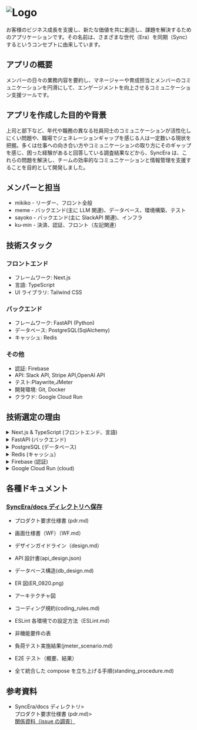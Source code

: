 # ![Logo](https://github.com/ms-engineer-bc24-06/SyncEra/blob/dev/SyncEra/docs/img/white_1.png)

お客様のビジネス成長を支援し、新たな価値を共に創造し、課題を解決するためのアプリケーションです。その名前は、さまざまな世代（Era）を同期（Sync）するというコンセプトに由来しています。

## アプリの概要

メンバーの日々の業務内容を要約し、マネージャーや育成担当とメンバーのコミュニケーションを円滑にして、エンゲージメントを向上させるコミュニケーション支援ツールです。

## アプリを作成した目的や背景

上司と部下など、年代や職務の異なる社員同士のコミュニケーションが活性化しにくい問題や、職場でジェネレーションギャップを感じる人は一定数いる現状を把握。多くは仕事への向き合い方やコミュニケーションの取り方にそのギャップを感じ、困った経験があると回答している調査結果などから、SyncEra は、これらの問題を解決し、チームの効率的なコミュニケーションと情報管理を支援することを目的として開発しました。

## メンバーと担当

- mikiko - リーダー、フロント全般
- meme - バックエンド(主に LLM 関連)、データベース、環境構築、テスト
- sayoko - バックエンド(主に SlackAPI 関連)、インフラ
- ku-min - 決済、認証、フロント（左記関連）

## 技術スタック

### フロントエンド

- フレームワーク: Next.js
- 言語: TypeScript
- UI ライブラリ: Tailwind CSS

### バックエンド

- フレームワーク: FastAPI (Python)
- データベース: PostgreSQL(SqlAlchemy)
- キャッシュ: Redis

### その他

- 認証: Firebase
- API: Slack API, Stripe API,OpenAI API
- テスト:Playwrite,JMeter
- 開発環境: Git, Docker
- クラウド: Google Cloud Run

## 技術選定の理由

<details>
  <summary> Next.js & TypeScript (フロントエンド、言語)</summary>

- 類似技術との比較
  | 特徴 | Next.js (App Router) | Next.js (Pages Router) | React |
  | --------------------------- | -------------------------- | ---------------------- | -------------- |
  | 最新の React 機能サポート | 完全サポート | 部分的サポート | 基本サポート |
  | ルーティング | **ファイルベースで直感的** | ファイルベース | 追加設定が必要 |
  | レイアウト管理 | **容易** | やや複雑 | 追加設定が必要 |
  | ローディング状態管理 | **容易** | やや複雑 | 追加設定が必要 |
  | エコシステム | 発展途上 | 成熟 | 非常に成熟 |
  | SSR と SPA の両立 | 容易 | 容易 | 追加設定が必要 |
  | プロジェクト構造 | やや複雑 | シンプル | 自由度が高い |
  | 従来の React 概念との互換性 | やや低い | 高い | 完全互換 |
  | カスタマイズ性 | 高い | 高い | 非常に高い |
  | サードパーティライブラリ | 一部制限あり | 豊富 | 非常に豊富 |
  | 初期構築時間 | 中程度 | 短い | 長い |

      <aside>
      💡 SyncEraでは、以下の理由からNext.js (App Router)を選択：

      Next.js (App Router)は、比較的導入されてまだ数年（Next.js 13 のリリースで導入：2022 年 10 月）と日が浅いが、Next.js (App Router)の直感的にファイルベースのルーティングができることと共通の UI 要素（ヘッダー、フッターなど）を複数のページで再利用などのレイアウト管理が可能なため、将来的にアプリを拡張性した場合にも対応できたり、開発を効率化できると思い選択しました。
      </aside></details>

  <details><summary>
  Python (バックエンド言語)</summary>

- 類似技術との比較
  | 特徴 | Python | TypeScript |
  | ----------------------------------- | ------------------------------------- | ------------------------------ |
  | 読みやすさ | **非常に高い** | 高い |
  | 開発速度 | **速い** | やや遅い |
  | 型安全性 | 動的型付け（型ヒントあり） | 静的型付け |
  | 大規模アプリケーション適性 | 中程度 | 高い |
  | データサイエンス/機械学習ライブラリ | **非常に充実** | 限定的 |
  | データ処理ライブラリ | **豊富（例：Pandas, NumPy）** | 少ない |
  | Web 開発フレームワーク | **豊富（Django, Flask, FastAPI 等）** | 豊富（Angular, React, Vue 等） |
  | 実行環境 | サーバーサイド中心 | ブラウザ・サーバーサイド両方 |
  | コンパイル/インタープリト | インタープリタ言語 | トランスパイル言語 |
  | エコシステム | 非常に大きい | 大きい、成長中 |
    <aside>
    💡 SyncEraでは、以下の理由からPythonを選択：
    
    SyncEraでは、LLM（自然言語処理）やSlackAPIから取得したデータの分析について重要な部分をもつアプリなため、データ処理分野で処理能力の高いPythonが適していると判断しました。
    また、将来的に、ユーザー行動の予測分析などを行うことも想定して、高度な分析や予測機能の実装を拡張できるのではないかと思いPythonと選択しました。
    
    </aside></details>

<details> <summary>FastAPI (バックエンド)</summary>

- 類似技術との比較
  | 特徴 | FastAPI | Flask | Django |
  | -------------------------- | ------------ | ------------------ | ---------- |
  | 非同期処理 | 強力 | 限定的 | 限定的 |
  | パフォーマンス | 高速 | 中程度 | 中程度 |
  | 自動ドキュメント生成 | あり | なし | 限定的 |
  | 軽量性 | 軽量 | 非常に軽量 | 重量級 |
  | 柔軟性 | 高い | 非常に高い | 中程度 |
  | 大規模アプリケーション対応 | 対応可能 | 追加設定が必要 | 優れている |
  | 機能の豊富さ | 中程度 | 最小限 | 非常に豊富 |
  | 学習曲線 | 緩やか | 非常に緩やか | 急 |
  | プロジェクト構造 | 自由度が高い | 自由度が非常に高い | 規約が厳格 |
  | コミュニティサポート | 成長中 | 豊富 | 非常に豊富 |
    <aside>
    💡 SyncEraでは、以下の理由からFastAPIを選択：
    
    FastAPIを選択した主な理由は、主には非同期処理のサポート がある点
    SyncEraでは、Slackからのリアルタイムデータ取得や、クライアントへの非同期レスポンスとOpenAI_APIも使用していて、非同期的な処理が多く必要となるため、FastAPIが、SyncEraのアプリ開発の要件に適していると考え選択しました。
    </aside></details>

<details> <summary>PostgreSQL (データベース)</summary>

- 類似技術との比較
  | 特徴 | PostgreSQL | MySQL | MongoDB (NoSQL) |
  | -------------------- | ---------------------- | ---------------------- | ---------------------- |
  | データモデル | リレーショナル | リレーショナル | ドキュメント指向 |
  | 拡張性 | 高度な拡張性 | 中程度の拡張性 | 高い拡張性 |
  | 複雑なクエリ処理 | 優れている | 標準的 | 制限あり |
  | JSON 対応 | サポート | 部分的サポート | ネイティブサポート |
  | トランザクション処理 | 堅牢 | 堅牢 | 制限あり |
  | データ整合性 | 高 | 高 | 柔軟 |
  | 大規模データ処理 | 優れている | 標準的 | 優れている |
  | スケーラビリティ | 垂直スケーリングに強い | 垂直スケーリングに強い | 水平スケーリングが容易 |
  | コミュニティサポート | 豊富 | 非常に豊富 | 豊富 |
  | 設定・最適化 | やや複雑 | 比較的容易 | 比較的容易 |
  | 非構造化データ処理 | 対応可能 | 制限あり | 非常に適している |
    <aside>
    💡 SyncEraでは、以下の理由からPostgreSQLを選択：
    
    **MongoDBのようなNoSQLソリューションも検討しましたが、SyncEraのデータモデルは比較的構造化されており、リレーショナルデータベースの利点を活かせることと、**Slackからのデータやアンケートの回答など、半構造化データを扱うため、**PostgreSQLのJSON対応により、必要に応じて柔軟なデータ構造も実現できると判断し選択しました**。
    
    </aside></details>

<details> <summary>Redis (キャッシュ)</summary>

- 類似技術との比較
  | 特徴 | Redis | Memcached（メムキャッシュド） |
  | --------------------------------------------------------------------------------------------------------------------------------- | ------------------------------------------------------------------------------------------------------------------------------------------------ | ---------------------------------------------- |
  | データ構造 |
  | 扱えるデータの形式や種類 | キー・バリュー（単純な値の保存）、リスト（順序付きのデータ集合）、セット（重複のないデータ集合）、ハッシュ（ブジェクトのような構造化データ）など | キー・バリューのみ |
  | 持続性 | サポート | 非サポート |
  | スケーリング |
  | システムの処理能力を拡張する能力 | クラスタリング対応 |
  | ※複数のサーバーにデータを分散させること。システム全体の処理能力を向上させることができます。 | 一部サポート |
  | 機能 | 多機能 |
  | Redis は基本的なキャッシュ機能以外にも、パブリッシュ/サブスクライブ、トランザクション、Lua スクリプティングなど、多様な機能を提供 | シンプル |
  | 使用例 | セッション管理、キュー管理、リアルタイム分析など | シンプルなデータキャッシュ |
  | データサイズ制限 | **データサイズに制限なし** | 1MB 以下が推奨 |
  | 利用例 | ソーシャルネットワーキングアプリ、e コマースサイト、リアルタイムデータ処理 | ウェブキャッシュ、セッションストア |
  | 開発言語バインディング | 多言語対応（Python, Ruby, Java, C, C++, etc.） | 多言語対応（Python, Ruby, Java, C, C++, etc.） |

<aside>
💡 SyncEraでは、以下の理由からRedisを選択：

Redis はリストやセットなど、複数のデータ構造をサポートしていて、リアルタイムなデータ処理、複雑なデータ構造の扱いが可能なため、SyncEra のアプリ開発で機体している高速なレスポンスとスケーラビリティ（ソフトウェアの拡張性に柔軟に対応）を満たしていると思い選択。そのほか、基本的なキャッシュ機能以外にもトランザクションなどの機能が提供されており、将来的な機能拡張にも柔軟に対応できる点も選択理由です。

</aside></details>

<details> <summary>Firebase (認証)</summary>

- 類似技術との比較
  | 特徴 | Firebase Authentication | Auth0 | AWS Cognito | カスタム実装 |
  | -------------------- | ----------------------- | ------------------------ | -------------- | ------------ |
  | セットアップの容易さ | **非常に簡単** | 簡単 | やや複雑 | 複雑 |
  | 多要素認証 | サポート | 高度なサポート | サポート | 要実装 |
  | ソーシャルログイン | 多数対応 | 多数対応 | 一部対応 | 要実装 |
  | カスタマイズ性 | 中程度 | 高い | 高い | 非常に高い |
  | スケーラビリティ | 高い | 非常に高い | 非常に高い | 要設計 |
  | コスト | **無料枠あり、従量制** | 比較的高価 | 使用量に応じて | 初期コスト高 |
  | クライアント SDK | 充実 | 充実 | 充実 | 要実装 |
  | バックエンド連携 | **Google Cloud 連携** | 多様なインテグレーション | AWS 連携 | 完全自由 |
  | セキュリティ | **高い** | 非常に高い | 高い | 要設計・実装 |
  | ドキュメンテーション | 豊富 | 非常に豊富 | 豊富 | N/A |
    <aside>
    💡 SyncEraでは、以下の理由からFirebaseを選択：
    
    1. SMSやメールの多要素認証やGoogle、Twitterを利用してログインを利用できる機能が標準で提供されて
    2. コストは、初期段階では無料枠で開発が進められ、成長に応じて柔軟にスケールアップ可能
    3. 将来的なバックエンドサービスの拡張を見据えると、Cloud Functions、Cloud Storage、Firestore等との連携が容易でGoogle Cloud Platformの他のサービスとの統合ができ、セキュリティ機能（DDoS保護、暗号化等）が高い。
    4. 将来的にモバイルアプリを開発する際にも同じ認証基盤を利用できる。
    
    SyncEraへの利点: バックエンドサービスの拡張や、データ分析、機械学習機能の追加など、将来的な機能拡張を見据えた際に、統合された環境で開発を進められ、
    
    アプリの現在の要件（迅速な開発、基本的な認証機能）と将来の成長（スケーラビリティ、高度なセキュリティ要件）の両方に対応できると判断し選択。
    
    </aside></details>

<details> <summary>Google Cloud Run (cloud) </summary>

- 類似技術との比較
  | **項目** | **Google Cloud Run** | **AWS (ECS, Lambda, etc.)** |
  | -------------------------- | ---------------------------------------------------------------------------------------------- | ------------------------------------------------------------------------------------------------------- |
  | **デプロイの簡便さ** | ◎ 非常に簡単。サーバーレスで自動デプロイが可能。GitHub との連携もシームレス。 | △ 比較的複雑。ECS や Lambda など複数の選択肢があり、設定がやや手間。 |
  | **スケーリング** | ◎ 自動スケーリングがデフォルトで設定されており、トラフィックに応じて自動調整。 | ○ スケーリングは可能だが、設定やチューニングが必要。ECS では Fargate がサーバーレススケーリングを提供。 |
  | **コスト効率** | ◎ アイドル時はゼロインスタンスでコストが発生しない。従量課金制で予測しやすい。 | △ 従量課金だが、スケーリングやリソース追加時にコストが複雑になりがち。 |
  | **学習コスト** | ◎ 低い。シンプルな設定で初心者向けのチュートリアルが豊富。 | △ 高い。多機能で柔軟だが、初心者には学習に時間がかかる可能性あり。 |
  | **Firebase との統合** | ◎ 非常にスムーズ。Google のサービス同士での連携が容易。 | △ AWS は Firebase の代替サービス（Cognito など）を使用。連携に工夫が必要。 |
  | **コンテナサポート** | ○ Docker コンテナをネイティブサポート。コンテナをそのままデプロイ可能。docker-compose は不可。 | △ Docker コンテナを ECS や EKS でサポートしているが、設定が複雑。 |
  | **インフラ管理** | ◎ サーバーレスでインフラ管理の負担がほぼない。 | △ ECS や EC2 の場合、インフラ管理が必要。Lambda はサーバーレス。 |
  | **ネットワーク管理** | ○ デフォルトで簡素なネットワーク管理。高度なネットワーク設定は手間がかかる。 | ◎ AWS VPC を使用して細かいネットワーク管理が可能。柔軟性が高い。 |
  | **Redis との統合** | ○ Google Cloud Memorystore を使用。設定が必要だが可能。 | ◎ Amazon ElastiCache で Redis が簡単に利用可能。 |
  | **PostgreSQL との統合** | ○ Cloud SQL を使用して PostgreSQL と連携。VPC コネクタが必要な場合もあり。 | ◎ RDS を使用して PostgreSQL とシームレスに連携可能。 |
  | **セキュリティ** | ○ Google Cloud IAM で簡単にアクセス制御が可能。Google のセキュリティ基準を利用。 | ◎ AWS IAM で強力なアクセス制御が可能。細かい設定が必要。 |
  | **初期設定の手間** | ◎ 非常に少ない。デフォルトで多くの機能が自動化。 | △ 初期設定に時間がかかる場合があり、学習曲線がある。 |
  | **サポートとドキュメント** | ◎ Google Cloud の豊富な初心者向けドキュメントが揃っている。 | ○ AWS のドキュメントは充実しているが、初心者には難解な部分が多い。 |
    <aside>
    💡 SyncEraでは、以下の理由からGoogle Cloud Runを選択：
    
    主に、AWSと比較したところ、デプロイが簡便にできるところや、システムの処理能力を需要に応じて拡張するこスケーリングが自動で設定されていること、そのほか、コスト効率やFirebase統合の面で優れている点が、
    
    今回のアプリ開発（開発サイクルが短期間とチームの技術スキルレベル）にマッチしていると考え選定。
    </aside></details>

## 各種ドキュメント

### [SyncEra/docs ディレクトリへ保存](https://github.com/ms-engineer-bc24-06/SyncEra/tree/dev/SyncEra/docs)

- プロダクト要求仕様書 (pdr.md)
- 画面仕様書（WF）（WF.md）
- デザインガイドライン（design.md）
- API 設計書(api_design.json)
- データベース構造(db_design.md)
- ER 図(ER_0820.png)
- アーキテクチャ図
- コーディング規約(coding_rules.md)
- ESLint 各環境での設定方法（ESLint.md）
- 非機能要件の表
- 負荷テスト実施結果(jmeter_scenario.md)
- E2E テスト（概要、結果）

- 全て統合した compose を立ち上げる手順(standing_procedure.md)

## 参考資料

- SyncEra/docs ディレクトリ><br>
  プロダクト要求仕様書 (pdr.md)><br>[関係資料（issue の調査）](https://github.com/ms-engineer-bc24-06/SyncEra/tree/dev/SyncEra/docs/pdr.md)
